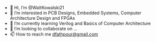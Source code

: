 - 👋 Hi, I’m @WaltKowalski21
- 👀 I’m interested in PCB Designs, Embedded Systems, Computer Architecture Design and FPGAs
- 🌱 I’m currently learning Verilog and Basics of Computer Architecture 
- 💞️ I’m looking to collaborate on ...
- 📫 How to reach me dfathpour@gmail.com

<!---
WaltKowalski21/WaltKowalski21 is a ✨ special ✨ repository because its `README.md` (this file) appears on your GitHub profile.
You can click the Preview link to take a look at your changes.
--->
